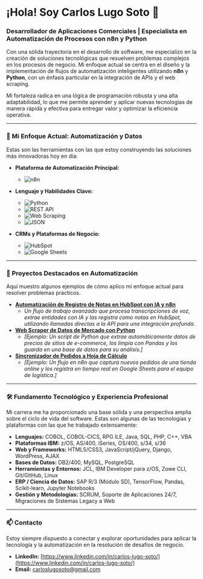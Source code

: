 # ¡Hola! Soy Carlos Lugo Soto 👋

### Desarrollador de Aplicaciones Comerciales | Especialista en Automatización de Procesos con n8n y Python

Con una sólida trayectoria en el desarrollo de software, me especializo en la creación de soluciones tecnológicas que resuelven problemas complejos en los procesos de negocio. Mi enfoque actual se centra en el diseño y la implementación de flujos de automatización inteligentes utilizando **n8n** y **Python**, con un énfasis particular en la integración de APIs y el web scraping.

Mi fortaleza radica en una lógica de programación robusta y una alta adaptabilidad, lo que me permite aprender y aplicar nuevas tecnologías de manera rápida y efectiva para entregar valor y optimizar la eficiencia operativa.

---

### 🚀 Mi Enfoque Actual: Automatización y Datos

Estas son las herramientas con las que estoy construyendo las soluciones más innovadoras hoy en día:

*   **Plataforma de Automatización Principal:**
    *   ![n8n](https://img.shields.io/badge/n8n-%231A8265.svg?style=for-the-badge&logo=n8n&logoColor=white)

*   **Lenguaje y Habilidades Clave:**
    *   ![Python](https://img.shields.io/badge/Python-3776AB?style=for-the-badge&logo=python&logoColor=white)
    *   ![REST API](https://img.shields.io/badge/REST%20APIs-%23000000.svg?style=for-the-badge&logo=icloud&logoColor=white)
    *   ![Web Scraping](https://img.shields.io/badge/Web%20Scraping-%234285F4.svg?style=for-the-badge&logo=google-chrome&logoColor=white)
    *   ![JSON](https://img.shields.io/badge/JSON-%23000000.svg?style=for-the-badge&logo=json&logoColor=white)

*   **CRMs y Plataformas de Negocio:**
    *   ![HubSpot](https://img.shields.io/badge/HubSpot-%23FF7A59.svg?style=for-the-badge&logo=hubspot&logoColor=white)
    *   ![Google Sheets](https://img.shields.io/badge/Google%20Sheets-%2334A853.svg?style=for-the-badge&logo=google-sheets&logoColor=white)

---

### 📂 Proyectos Destacados en Automatización

Aquí muestro algunos ejemplos de cómo aplico mi enfoque actual para resolver problemas prácticos.

*   **[Automatización de Registro de Notas en HubSpot con IA y n8n](https://github.com/carloslugosoto/n8n-hubspot-voice-transcript-processor)**
    *   *Un flujo de trabajo avanzado que procesa transcripciones de voz, extrae entidades con IA y las registra como notas en HubSpot, utilizando llamadas directas a la API para una integración profunda.*
*   **[Web Scraper de Datos de Mercado con Python](https://github.com/carlos-lugo-soto/python-market-data-scraper)**
    *   *[Ejemplo: Un script de Python que extrae automáticamente datos de precios de sitios de e-commerce, los limpia con Pandas y los guarda en una base de datos para su análisis.]*
*   **[Sincronizador de Pedidos a Hoja de Cálculo](https://github.com/carlos-lugo-soto/n8n-woocommerce-to-sheets-sync)**
    *   *[Ejemplo: Un flujo en n8n que captura nuevos pedidos de una tienda online y los registra en tiempo real en Google Sheets para el equipo de logística.]*

---

### 🛠️ Fundamento Tecnológico y Experiencia Profesional

Mi carrera me ha proporcionado una base sólida y una perspectiva amplia sobre el ciclo de vida del software. Estas son algunas de las tecnologías y plataformas con las que he trabajado extensamente:

*   **Lenguajes:** COBOL, COBOL-CICS, RPG ILE, Java, SQL, PHP, C++, VBA
*   **Plataformas IBM:** z/OS, AS/400, iSeries, OS/400, s/34, s/36
*   **Web y Frameworks:** HTML5/CSS3, JavaScript/jQuery, Django, WordPress, AJAX
*   **Bases de Datos:** DB2/400, MySQL, PostgreSQL
*   **Herramientas y Entornos:** JCL, IBM Developer para z/OS, Zowe CLI, Git/GitHub, Linux
*   **ERP / Ciencia de Datos:** SAP R/3 (Módulo SD), TensorFlow, Pandas, Scikit-learn, Jupyter Notebooks
*   **Gestión y Metodologías:** SCRUM, Soporte de Aplicaciones 24/7, Migraciones de Sistemas Legacy a Web

---

### 📫 Contacto

Estoy siempre dispuesto a conectar y explorar oportunidades para aplicar la tecnología y la automatización en la resolución de desafíos de negocio.

*   **LinkedIn:** [https://www.linkedin.com/in/carlos-lugo-soto/](https://www.linkedin.com/in/carlos-lugo-soto/)
*   **Email:** [carloslugosoto@gmail.com](mailto:carloslugosoto@gmail.com)

